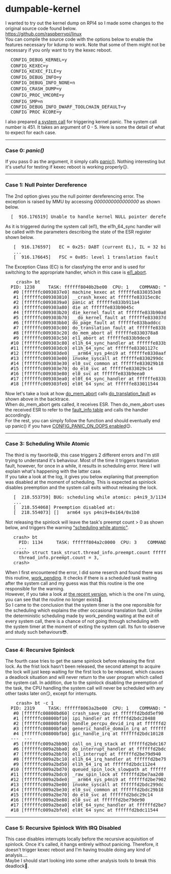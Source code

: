 # dumpable-kernel

I wanted to try out the kernel dump on RPI4 so I made some changes to the original source code found below.<br />
https://github.com/raspberrypi/linux <br />
You can compile the source code with the options below to enable the features necessary for kdump to work. Note that some of them might not be necessary if you only want to try the kexec reboot.<br />

<pre>
  CONFIG_DEBUG_KERNEL=y
  CONFIG_KEXEC=y　　　　　　　　　　　　
  CONFIG_KEXEC_FILE=y                   
  CONFIG_DEBUG_INFO=y　　　　　　　　　
  CONFIG_DEBUG_INFO_NONE=n                  
  CONFIG_CRASH_DUMP=y　　　　　　　　　　　　　
  CONFIG_PROC_VMCORE=y　　　　　　　　
  CONFIG_SMP=n　　　　　　　　　　　　　
  CONFIG_DEBUG_INFO_DWARF_TOOLCHAIN_DEFAULT=y     
  CONFIG_PROC_KCORE=y
</pre>

I also prepared <a href="https://github.com/ryofslife/dumpable-kernel/blob/main/kernel/sys.c#L2817">a system call</a> for triggering kernel panic. 
The system call number is 451. It takes an argument of 0 - 5. Here is some the detail of what to expect for each case. 

---

### Case 0: <em>panic()</em>

If you pass 0 as the argument, it simply calls  <a href="https://elixir.bootlin.com/linux/latest/source/kernel/panic.c#L276">panic()</a>. Nothing interesting but it's useful for testing if kexec reboot is working properly😐.

---

### Case 1: Null Pointer Dereference

The 2nd option gives you the null pointer dereferencing error. The exception is raised by MMU by accessing <em>0000000000000000</em> as shown below.
<pre>
  [  916.176519] Unable to handle kernel NULL pointer dereference at virtual address 0000000000000000  
</pre>
As it is triggered during the system call (el1), the el1h_64_sync handler will be called with the parameters describing the state of the ESR register shown below.
<pre>
   [  916.176597]   EC = 0x25: DABT (current EL), IL = 32 bits
   ...
   [  916.176645]   FSC = 0x05: level 1 translation fault
</pre>
The Exception Class (EC) is for classfying the error and is used for switching to the appropriate handler, which in this case is <a href="https://elixir.bootlin.com/linux/latest/source/arch/arm64/kernel/entry-common.c#L429">el1_abort</a>. 
<pre>
    crash> bt
  PID: 1238     TASK: ffffff8040b2be00  CPU: 1    COMMAND: "p4ni9_1"
   #0 [ffffffc0093037e0] machine_kexec at ffffffe8330353e8
   #1 [ffffffc009303810] __crash_kexec at ffffffe83315ec8c
   #2 [ffffffc0093039a0] panic at ffffffe833b911a4
   #3 [ffffffc009303a80] die at ffffffe833b9045c
   #4 [ffffffc009303b20] die_kernel_fault at ffffffe833b90a80
   #5 [ffffffc009303b70] __do_kernel_fault at ffffffe833037d10
   #6 [ffffffc009303bb0] do_page_fault at ffffffe833baddcc
   #7 [ffffffc009303c00] do_translation_fault at ffffffe833bae154
   #8 [ffffffc009303c20] do_mem_abort at ffffffe8330378a8
   #9 [ffffffc009303c50] el1_abort at ffffffe833b9dec0
  #10 [ffffffc009303c80] el1h_64_sync_handler at ffffffe833b9f154
  #11 [ffffffc009303dc0] el1h_64_sync at ffffffe83301127c
  #12 [ffffffc009303de0] __arm64_sys_p4ni9 at ffffffe8330aaffc
  #13 [ffffffc009303e00] invoke_syscall at ffffffe8330299dc
  #14 [ffffffc009303e30] el0_svc_common at ffffffe833029b18
  #15 [ffffffc009303e70] do_el0_svc at ffffffe833029c14
  #16 [ffffffc009303e80] el0_svc at ffffffe833b9eea0
  #17 [ffffffc009303ea0] el0t_64_sync_handler at ffffffe833b9f2f4
  #18 [ffffffc009303fe0] el0t_64_sync at ffffffe833011544
</pre>
Now let's take a look at how <a href="https://elixir.bootlin.com/linux/latest/source/arch/arm64/mm/fault.c#L842">do_mem_abort</a> calls <a href="https://elixir.bootlin.com/linux/latest/source/arch/arm64/mm/fault.c#L704">do_translation_fault</a> as shown above in the backtrace.<br />
When do_mem_abort gets called, it receives ESR. Then do_mem_abort uses the received ESR to refer to the <a href="https://elixir.bootlin.com/linux/latest/source/arch/arm64/mm/fault.c#L775">fault_info table</a> and calls the handler accordingly.<br />
For the rest, you can simply follow the function and should eventually end up panic() if you have <a href="https://elixir.bootlin.com/linux/v5.17.1/source/arch/arm64/kernel/traps.c#L232">CONFIG_PANIC_ON_OOPS enabled</a>😉.

---

### Case 3: Scheduling While Atomic

The third is my favorite😆, this case triggers 2 different errors and I'm still trying to understand it's behaviour. Most of the time it triggers translation fault, however, for once in a while, it results in scheduling error. Here I will explain what's happening with the latter case.<br />
If you take a look at the log, it gives you below explaning that preemption was disabled at the moment of scheduling. This is expected as spinlock disables preemption and the system call exits without releasing the lock. 
<pre>
   [  218.553759] BUG: scheduling while atomic: p4ni9_3/1134/0x00000002
   ...
   [  218.554068] Preemption disabled at:
   [  218.554073] [<ffffffda0a4ab0a4>] __arm64_sys_p4ni9+0x164/0x1b0
</pre>
Not releasing the spinlock will leave the task's preempt count > 0 as shown below, and triggers the warning <a href="https://elixir.bootlin.com/linux/v6.5.4/source/kernel/sched/core.c#L5961">"scheduling while atomic"</a>.
<pre>
   crash> bt
     PID: 1134     TASK: ffffff804a2c0000  CPU: 3    COMMAND: "p4ni9_3"
     ...
   crash> struct task_struct.thread_info.preempt.count ffffff804a2c0000
     thread_info.preempt.count = 3,
   crash>
</pre>
When I first encountered the error, I did some reserch and found there was this routine, <a href="https://elixir.bootlin.com/linux/v4.20.17/source/arch/arm64/kernel/entry.S#L914">work_pending</a>. It checks if there is a scheduled task waiting after the system call and my guess was that this routine is the one responsible for the warning.<br />
However, if you take a look at <a href="https://elixir.bootlin.com/linux/v6.5.5/source/arch/arm64/kernel/entry.S#L605">the recent version</a>, which is the one I'm using, you can see that the routine no longer exists🤔.<br />
So I came to the conclusion that the system timer is the one reponsible for the scheduling which explains the other occasional translation fault. Unlike the deterministic scheduling made by work_pending waiting at the exit of every system call, there is a chance of not going through scheduling with the system timer at the moment of exiting the system call. 
Its fun to observe and study such behaviours😎.

---

### Case 4: Recursive Spinlock

The fourth case tries to get the same spinlock before releasing the first lock. As the frist lock hasn't been released, the second attempt to acquire the lock will just keep waiting for the first lock to be released, which causes a deadlock situation and will never return to the user program which called the system call. In addition, due to the spinlock disabling the preemption of the task, the CPU handling the system call will never be scheduled with any other tasks later on😏, except for interrupts.
<pre>
    crash> bt -c 1
  PID: 2319     TASK: ffffff8063a2be00  CPU: 1    COMMAND: "p4ni9"
   #0 [ffffffc00800bd60] crash_save_cpu at ffffffd2bdd5ef90
   #1 [ffffffc00800bf10] ipi_handler at ffffffd2bdc28488
   #2 [ffffffc00800bf60] handle_percpu_devid_irq at ffffffd2bdd09468
   #3 [ffffffc00800bfa0] generic_handle_domain_irq at ffffffd2bdd01930
   #4 [ffffffc00800bfb0] gic_handle_irq at ffffffd2bdc10128
  --- <IRQ stack> ---
   #5 [ffffffc009a2bb90] call_on_irq_stack at ffffffd2bdc1678c
   #6 [ffffffc009a2bba0] do_interrupt_handler at ffffffd2bdc19248
   #7 [ffffffc009a2bbf0] el1_interrupt at ffffffd2be79d940
   #8 [ffffffc009a2bc10] el1h_64_irq_handler at ffffffd2be79e168
   #9 [ffffffc009a2bd50] el1h_64_irq at ffffffd2bdc112e4
  #10 [ffffffc009a2bd70] queued_spin_lock_slowpath at ffffffd2be7aaee4
  #11 [ffffffc009a2bdc0] _raw_spin_lock at ffffffd2be7aa2d0
  #12 [ffffffc009a2bde0] __arm64_sys_p4ni9 at ffffffd2be7902d0
  #13 [ffffffc009a2be00] invoke_syscall at ffffffd2bdc299dc
  #14 [ffffffc009a2be30] el0_svc_common at ffffffd2bdc29b18
  #15 [ffffffc009a2be70] do_el0_svc at ffffffd2bdc29c14
  #16 [ffffffc009a2be80] el0_svc at ffffffd2be79de90
  #17 [ffffffc009a2bea0] el0t_64_sync_handler at ffffffd2be79e2e4
  #18 [ffffffc009a2bfe0] el0t_64_sync at ffffffd2bdc11544
</pre>


---

### Case 5: Recursive Spinlock With IRQ Disabled

This case disables interrupts locally before the recursive acquisition of spinlock. Once it's called, it hangs entirely without panicing. Therefore, it doesn't trigger kexec reboot and I'm having trouble doing any kind of analysis....<br /> 
Maybe I should start looking into some other analysis tools to break this deadlock🤠.
